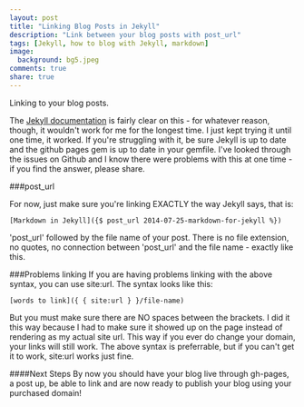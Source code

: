 ```yaml
---
layout: post
title: "Linking Blog Posts in Jekyll"
description: "Link between your blog posts with post_url"
tags: [Jekyll, how to blog with Jekyll, markdown]
image:
  background: bg5.jpeg
comments: true
share: true
---
```


Linking to your blog posts.

The [Jekyll documentation](http://jekyllrb.com/docs/templates/#post-url) is fairly clear on this - for whatever reason, though, it wouldn't work for me for the longest time. I just kept trying it until one time, it worked. If you're struggling with it, be sure Jekyll is up to date and the github pages gem is up to date in your gemfile. I've looked through the issues on Github and I know there were problems with this at one time - if you find the answer, please share.

###post_url

For now, just make sure you're linking EXACTLY the way Jekyll says, that is:

	[Markdown in Jekyll]({$ post_url 2014-07-25-markdown-for-jekyll %})

'post_url' followed by the file name of your post. There is no file extension, no quotes, no connection between 'post_url' and the file name - exactly like this. 

###Problems linking
If you are having problems linking with the above syntax, you can use site:url. The syntax looks like this:

	[words to link]({ { site:url } }/file-name)


But you must make sure there are NO spaces between the brackets. I did it this way because I had to make sure it showed up on the page instead of rendering as my actual site url. This way if you ever do change your domain, your links will still work. The above syntax is preferrable, but if you can't get it to work, site:url works just fine.

####Next Steps
By now you should have your blog live through gh-pages, a post up, be able to link and are now ready to publish your blog using your purchased domain!
